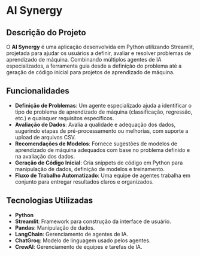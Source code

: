 # AI Synergy

## Descrição do Projeto

O **AI Synergy** é uma aplicação desenvolvida em Python utilizando Streamlit, projetada para ajudar os usuários a definir, avaliar e resolver problemas de aprendizado de máquina. Combinando múltiplos agentes de IA especializados, a ferramenta guia desde a definição do problema até a geração de código inicial para projetos de aprendizado de máquina.

## Funcionalidades

- **Definição de Problemas**: Um agente especializado ajuda a identificar o tipo de problema de aprendizado de máquina (classificação, regressão, etc.) e quaisquer requisitos específicos.
- **Avaliação de Dados**: Avalia a qualidade e adequação dos dados, sugerindo etapas de pré-processamento ou melhorias, com suporte a upload de arquivos CSV.
- **Recomendações de Modelos**: Fornece sugestões de modelos de aprendizado de máquina adequados com base no problema definido e na avaliação dos dados.
- **Geração de Código Inicial**: Cria snippets de código em Python para manipulação de dados, definição de modelos e treinamento.
- **Fluxo de Trabalho Automatizado**: Uma equipe de agentes trabalha em conjunto para entregar resultados claros e organizados.

## Tecnologias Utilizadas

- **Python**
- **Streamlit**: Framework para construção da interface de usuário.
- **Pandas**: Manipulação de dados.
- **LangChain**: Gerenciamento de agentes de IA.
- **ChatGroq**: Modelo de linguagem usado pelos agentes.
- **CrewAI**: Gerenciamento de equipes e tarefas de IA.
